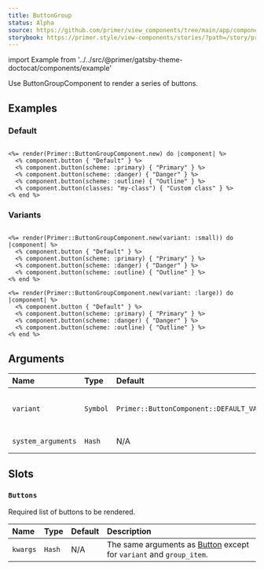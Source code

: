 ```yaml
---
title: ButtonGroup
status: Alpha
source: https://github.com/primer/view_components/tree/main/app/components/primer/button_group_component.rb
storybook: https://primer.style/view-components/stories/?path=/story/primer-button-group-component
---
```


import Example from '../../src/@primer/gatsby-theme-doctocat/components/example'

<!-- Warning: AUTO-GENERATED file, do not edit. Add code comments to your Ruby instead <3 -->

Use ButtonGroupComponent to render a series of buttons.

## Examples

### Default

<Example src="<div class='BtnGroup '>    <button type='button' class='btn BtnGroup-item '>Default</button>    <button type='button' class='btn-primary btn BtnGroup-item '>Primary</button>    <button type='button' class='btn-danger btn BtnGroup-item '>Danger</button>    <button type='button' class='btn-outline btn BtnGroup-item '>Outline</button>    <button type='button' class='my-class btn BtnGroup-item '>Custom class</button></div>" />

```erb

<%= render(Primer::ButtonGroupComponent.new) do |component| %>
  <% component.button { "Default" } %>
  <% component.button(scheme: :primary) { "Primary" } %>
  <% component.button(scheme: :danger) { "Danger" } %>
  <% component.button(scheme: :outline) { "Outline" } %>
  <% component.button(classes: "my-class") { "Custom class" } %>
<% end %>
```

### Variants

<Example src="<div class='BtnGroup '>    <button type='button' class='btn-sm btn BtnGroup-item '>Default</button>    <button type='button' class='btn-primary btn-sm btn BtnGroup-item '>Primary</button>    <button type='button' class='btn-danger btn-sm btn BtnGroup-item '>Danger</button>    <button type='button' class='btn-outline btn-sm btn BtnGroup-item '>Outline</button></div><div class='BtnGroup '>    <button type='button' class='btn-large btn BtnGroup-item '>Default</button>    <button type='button' class='btn-primary btn-large btn BtnGroup-item '>Primary</button>    <button type='button' class='btn-danger btn-large btn BtnGroup-item '>Danger</button>    <button type='button' class='btn-outline btn-large btn BtnGroup-item '>Outline</button></div>" />

```erb

<%= render(Primer::ButtonGroupComponent.new(variant: :small)) do |component| %>
  <% component.button { "Default" } %>
  <% component.button(scheme: :primary) { "Primary" } %>
  <% component.button(scheme: :danger) { "Danger" } %>
  <% component.button(scheme: :outline) { "Outline" } %>
<% end %>

<%= render(Primer::ButtonGroupComponent.new(variant: :large)) do |component| %>
  <% component.button { "Default" } %>
  <% component.button(scheme: :primary) { "Primary" } %>
  <% component.button(scheme: :danger) { "Danger" } %>
  <% component.button(scheme: :outline) { "Outline" } %>
<% end %>
```

## Arguments

| Name | Type | Default | Description |
| :- | :- | :- | :- |
| `variant` | `Symbol` | `Primer::ButtonComponent::DEFAULT_VARIANT` | One of `:small`, `:medium`, or `:large`. |
| `system_arguments` | `Hash` | N/A | [System arguments](/system-arguments) |

## Slots

### `Buttons`

Required list of buttons to be rendered.

| Name | Type | Default | Description |
| :- | :- | :- | :- |
| `kwargs` | `Hash` | N/A | The same arguments as [Button](/components/button) except for `variant` and `group_item`. |
